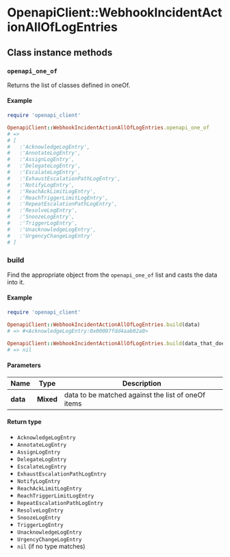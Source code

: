 # OpenapiClient::WebhookIncidentActionAllOfLogEntries

## Class instance methods

### `openapi_one_of`

Returns the list of classes defined in oneOf.

#### Example

```ruby
require 'openapi_client'

OpenapiClient::WebhookIncidentActionAllOfLogEntries.openapi_one_of
# =>
# [
#   :'AcknowledgeLogEntry',
#   :'AnnotateLogEntry',
#   :'AssignLogEntry',
#   :'DelegateLogEntry',
#   :'EscalateLogEntry',
#   :'ExhaustEscalationPathLogEntry',
#   :'NotifyLogEntry',
#   :'ReachAckLimitLogEntry',
#   :'ReachTriggerLimitLogEntry',
#   :'RepeatEscalationPathLogEntry',
#   :'ResolveLogEntry',
#   :'SnoozeLogEntry',
#   :'TriggerLogEntry',
#   :'UnacknowledgeLogEntry',
#   :'UrgencyChangeLogEntry'
# ]
```

### build

Find the appropriate object from the `openapi_one_of` list and casts the data into it.

#### Example

```ruby
require 'openapi_client'

OpenapiClient::WebhookIncidentActionAllOfLogEntries.build(data)
# => #<AcknowledgeLogEntry:0x00007fdd4aab02a0>

OpenapiClient::WebhookIncidentActionAllOfLogEntries.build(data_that_doesnt_match)
# => nil
```

#### Parameters

| Name | Type | Description |
| ---- | ---- | ----------- |
| **data** | **Mixed** | data to be matched against the list of oneOf items |

#### Return type

- `AcknowledgeLogEntry`
- `AnnotateLogEntry`
- `AssignLogEntry`
- `DelegateLogEntry`
- `EscalateLogEntry`
- `ExhaustEscalationPathLogEntry`
- `NotifyLogEntry`
- `ReachAckLimitLogEntry`
- `ReachTriggerLimitLogEntry`
- `RepeatEscalationPathLogEntry`
- `ResolveLogEntry`
- `SnoozeLogEntry`
- `TriggerLogEntry`
- `UnacknowledgeLogEntry`
- `UrgencyChangeLogEntry`
- `nil` (if no type matches)

